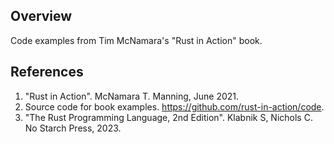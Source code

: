 ## Overview
Code examples from Tim McNamara's "Rust in Action" book.

## References
1. "Rust in Action". McNamara T. Manning, June 2021.
2. Source code for book examples. https://github.com/rust-in-action/code.
2. "The Rust Programming Language, 2nd Edition". Klabnik S, Nichols C. No Starch Press, 2023.
